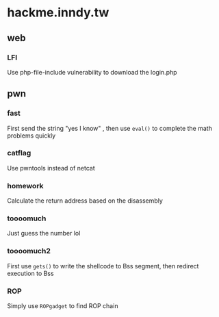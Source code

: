 # hackme.inndy.tw

## web

### LFI

Use php-file-include vulnerability to download the login.php

## pwn

### fast

First send the string "yes I know" , then use `eval()` to complete the math problems quickly

### catflag

Use pwntools instead of netcat

### homework

Calculate the return address based on the disassembly

### toooomuch

Just guess the number lol

### toooomuch2

First use `gets()` to write the shellcode to Bss segment, then redirect execution to Bss

### ROP

Simply use `ROPgadget` to find ROP chain